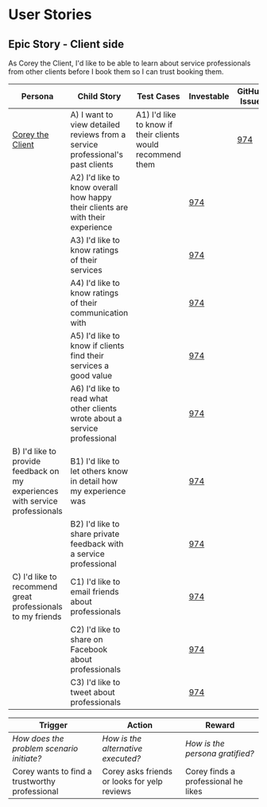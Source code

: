 # User Stories

## Epic Story - Client side
As Corey the Client, I'd like to be able to learn about service professionals from other clients before I book them so I can trust booking them.

Persona | Child Story | Test Cases | Investable | GitHub Issue | Complete
------------ | ------------ | ------------- | ------------- | ------------- | -------------
[Corey the Client](https://github.com/joshdanielson/Loconomics/docs/Personas/Corey%20the%20Client%20.md) | A) I want to view detailed reviews from a service professional's past clients | A1) I'd like to know if their clients would recommend them | |[974](https://github.com/joshdanielson/Loconomics/issues/974)| 
 | | A2) I'd like to know overall how happy their clients are with their experience | |[974](https://github.com/joshdanielson/Loconomics/issues/974)| 
 | | A3) I'd like to know ratings of their services | |[974](https://github.com/joshdanielson/Loconomics/issues/974)| 
 | | A4) I'd like to know ratings of their communication with | |[974](https://github.com/joshdanielson/Loconomics/issues/974)| 
 | | A5) I'd like to know if clients find their services a good value | |[974](https://github.com/joshdanielson/Loconomics/issues/974)| 
 | | A6) I'd like to read what other clients wrote about a service professional | |[974](https://github.com/joshdanielson/Loconomics/issues/974)| 
 | B) I'd like to provide feedback on my experiences with service professionals | B1) I'd like to let others know in detail how my experience was | |[974](https://github.com/joshdanielson/Loconomics/issues/974)| 
 | | B2) I'd like to share private feedback with a service professional | |[974](https://github.com/joshdanielson/Loconomics/issues/974)| 
 | C) I'd like to recommend great professionals to my friends | C1) I'd like to email friends about professionals | |[974](https://github.com/joshdanielson/Loconomics/issues/974)| 
 | | C2) I'd like to share on Facebook about professionals | |[974](https://github.com/joshdanielson/Loconomics/issues/974)| 
 | | C3) I'd like to tweet about professionals | |[974](https://github.com/joshdanielson/Loconomics/issues/974)| 

Trigger | Action | Reward
------------ | ------------- | -------------
_How does the problem scenario initiate?_ | _How is the alternative executed?_ | _How is the persona gratified?_
Corey wants to find a trustworthy professional | Corey asks friends or looks for yelp reviews | Corey finds a professional he likes